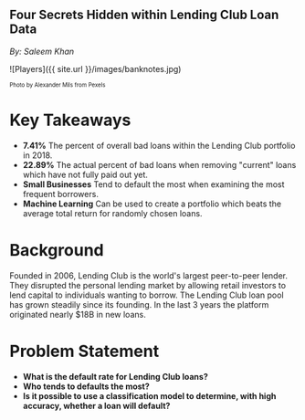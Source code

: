 ## Four Secrets Hidden within Lending Club Loan Data

*By: Saleem Khan*

![Players]({{ site.url }}/images/banknotes.jpg)

<sub><sup>Photo by Alexander Mils from Pexels</sup></sub>

# Key Takeaways
  + **7.41%**
    The percent of overall bad loans within the Lending Club portfolio in 2018.
  + **22.89%** 
    The actual percent of bad loans when removing "current" loans which have not fully paid out yet.
  + **Small Businesses** 
    Tend to default the most when examining the most frequent borrowers.
  + **Machine Learning**
    Can be used to create a portfolio which beats the average total return for randomly chosen loans.

# Background
Founded in 2006, Lending Club is the world's largest peer-to-peer lender. They disrupted the personal lending market by allowing retail investors to lend capital to individuals wanting to borrow. The Lending Club loan pool has grown steadily since its founding. In the last 3 years the platform originated nearly $18B in new loans.

# Problem Statement
  + **What is the default rate for Lending Club loans?**
  + **Who tends to defaults the most?**
  + **Is it possible to use a classification model to determine, with high accuracy, whether a loan will default?**
